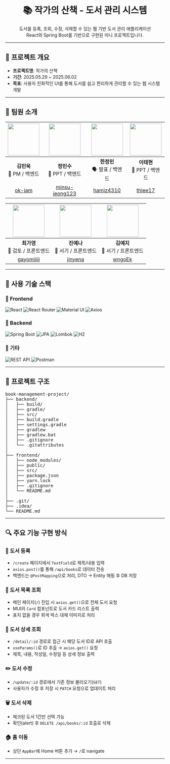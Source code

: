<h1 align="center">📚 작가의 산책 - 도서 관리 시스템</h1>

<p align="center">
  도서를 등록, 조회, 수정, 삭제할 수 있는 웹 기반 도서 관리 애플리케이션<br/>
  React와 Spring Boot를 기반으로 구현된 미니 프로젝트입니다.
</p>

---

## 📌 프로젝트 개요

- **프로젝트명**: 작가의 산책
- **기간**: 2025.05.29 ~ 2025.06.02
- **목표**: 사용자 친화적인 UI를 통해 도서를 쉽고 편리하게 관리할 수 있는 웹 시스템 개발

---

## 👥 팀원 소개

| <img src="https://github.com/ok-jam.png" width="100"/> | <img src="https://github.com/minsu-jeong123.png" width="100"/> | <img src="https://github.com/hamiz4310.png" width="100"/> | <img src="https://github.com/thlee17.png" width="100"/> |
|:--:|:--:|:--:|:--:|
| **김민욱**<br/>🧠 PM / 백엔드 | **정민수**<br/>🔧 PPT / 백엔드 | **한정민**<br/>🗣 발표 / 백엔드 | **이태현**<br/>🔧 PPT / 백엔드 |
| [ok-jam](https://github.com/ok-jam) | [minsu-jeong123](https://github.com/minsu-jeong123) | [hamiz4310](https://github.com/hamiz4310) | [thlee17](https://github.com/thlee17) |

| <img src="https://github.com/gayomiiiii.png" width="100"/> | <img src="https://github.com/jinyena.png" width="100"/> | <img src="https://github.com/wngoEk.png" width="100"/> |
|:--:|:--:|:--:|
| **최가영**<br/>🎨 검토 / 프론트엔드 | **진예나**<br/>🎨 서기 / 프론트엔드 | **김예지**<br/>🎨 서기 / 프론트엔드 |
| [gayomiiiii](https://github.com/gayomiiiii) | [jinyena](https://github.com/jinyena) | [wngoEk](https://github.com/wngoEk) |

---

## 🔧 사용 기술 스택

### 🔹 Frontend

![React](https://img.shields.io/badge/React-61DAFB?style=for-the-badge&logo=React&logoColor=black)
![React Router](https://img.shields.io/badge/React%20Router-CA4245?style=for-the-badge&logo=reactrouter&logoColor=white)
![Material UI](https://img.shields.io/badge/MUI-007FFF?style=for-the-badge&logo=mui&logoColor=white)
![Axios](https://img.shields.io/badge/Axios-5A29E4?style=for-the-badge)

### 🔹 Backend

![Spring Boot](https://img.shields.io/badge/Spring%20Boot-6DB33F?style=for-the-badge&logo=springboot&logoColor=white)
![JPA](https://img.shields.io/badge/JPA-Hibernate-59666C?style=for-the-badge&logo=hibernate)
![Lombok](https://img.shields.io/badge/Lombok-CA2131?style=for-the-badge)
![H2](https://img.shields.io/badge/H2_DB-1A237E?style=for-the-badge)

### 🔹 기타

![REST API](https://img.shields.io/badge/REST%20API-00599C?style=for-the-badge)
![Postman](https://img.shields.io/badge/Postman-FF6C37?style=for-the-badge&logo=postman&logoColor=white)


---

## 📁 프로젝트 구조
<pre>
book-management-project/
├── backend/
│   ├── build/
│   ├── gradle/
│   ├── src/
│   ├── build.gradle
│   ├── settings.gradle
│   ├── gradlew
│   ├── gradlew.bat
│   ├── .gitignore
│   └── .gitattributes
│
├── frontend/
│   ├── node_modules/
│   ├── public/
│   ├── src/
│   ├── package.json
│   ├── yarn.lock
│   ├── .gitignore
│   └── README.md
│
├── .git/
├── .idea/
└── README.md
</pre>


---

## 🔍 주요 기능 구현 방식

### 📘 도서 등록
- `/create` 페이지에서 `TextField`로 제목/내용 입력
- `axios.post()`를 통해 `/api/books`로 데이터 전송
- 백엔드는 `@PostMapping`으로 처리, DTO → Entity 매핑 후 DB 저장

### 📖 도서 목록 조회
- 메인 페이지(`/`) 진입 시 `axios.get()`으로 전체 도서 요청
- MUI의 `Card` 컴포넌트로 도서 카드 리스트 출력
- 표지 없을 경우 회색 박스 대체 이미지로 처리

### 📄 도서 상세 조회
- `/detail/:id` 경로로 접근 시 해당 도서 ID로 API 호출
- `useParams()`로 ID 추출 → `axios.get()` 요청
- 제목, 내용, 작성일, 수정일 등 상세 정보 출력

### ✏️ 도서 수정
- `/update/:id` 경로에서 기존 정보 불러오기(`GET`)
- 사용자가 수정 후 저장 시 `PATCH` 요청으로 업데이트 처리

### 🗑 도서 삭제
- 체크된 도서 1건만 선택 가능
- 확인(alert) 후 `DELETE /api/books/:id` 호출로 삭제

### 🏠 홈 이동
- 상단 `AppBar`에 Home 버튼 추가 → `/`로 navigate


---





